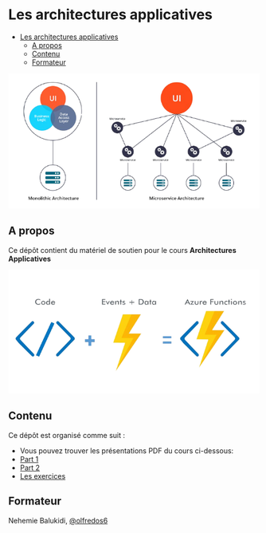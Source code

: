 # Les architectures applicatives


- [Les architectures applicatives](#les-architectures-applicatives)
  - [A propos](#a-propos)
  - [Contenu](#contenu)
  - [Formateur](#formateur)


![](./images/monolith-vs-microservices-removebg-preview.png)


## A propos

Ce dépôt contient du matériel de soutien pour le cours **Architectures Applicatives**

![](./images/azure-functions.png)


## Contenu

Ce dépôt est organisé comme suit :

- Vous pouvez trouver les présentations PDF du cours ci-dessous:
- [Part 1](./Architectures%20Applicatives%20(Part.%201).pdf)
- [Part 2](./Architectures%20Applicatives%20(Part.%202).pdf)
- [Les exercices](./exercices/)


## Formateur

Nehemie Balukidi, [@olfredos6](https://github.com/Olfredos6)
